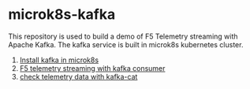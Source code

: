 # microk8s-kafka

This repository is used to build a demo of F5 Telemetry streaming with Apache Kafka.
The kafka service is built in microk8s kubernetes cluster.

1. [Install kafka in microk8s](kafka.md)
2. [F5 telemetry streaming with kafka consumer](telemetry_streaming.md)
3. [check telemetry data with kafka-cat](kafkacat.md)
